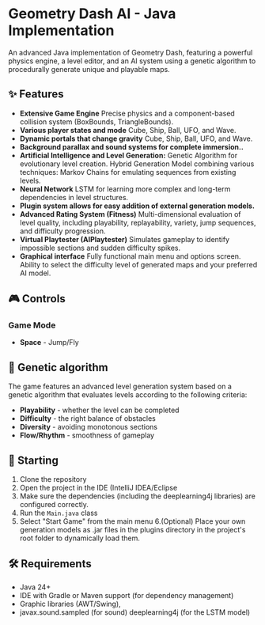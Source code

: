 # Geometry Dash AI - Java Implementation

An advanced Java implementation of Geometry Dash, featuring a powerful physics engine, a level editor, and an AI system using a genetic algorithm to procedurally generate unique and playable maps.

## ✨ Features
- **Extensive Game Engine** Precise physics and a component-based collision system (BoxBounds, TriangleBounds).
- **Various player states and mode** Cube, Ship, Ball, UFO, and Wave.
- **Dynamic portals that change gravity** Cube, Ship, Ball, UFO, and Wave.
- **Background parallax and sound systems for complete immersion..**
- **Artificial Intelligence and Level Generation:** Genetic Algorithm for evolutionary level creation. Hybrid Generation Model combining various techniques: Markov Chains for emulating sequences from existing levels.
- **Neural Network** LSTM for learning more complex and long-term dependencies in level structures.
- **Plugin system allows for easy addition of external generation models.**
- **Advanced Rating System (Fitness)** Multi-dimensional evaluation of level quality, including playability, replayability, variety, jump sequences, and difficulty progression.
- **Virtual Playtester (AIPlaytester)** Simulates gameplay to identify impossible sections and sudden difficulty spikes.
- **Graphical interface** Fully functional main menu and options screen. Ability to select the difficulty level of generated maps and your preferred AI model.

## 🎮 Controls
### Game Mode
- **Space** - Jump/Fly

## 🧬 Genetic algorithm
The game features an advanced level generation system based on a genetic algorithm that evaluates levels according to the following criteria:
- **Playability** - whether the level can be completed
- **Difficulty** - the right balance of obstacles
- **Diversity** - avoiding monotonous sections
- **Flow/Rhythm** - smoothness of gameplay

## 🚀 Starting
1. Clone the repository
2. Open the project in the IDE (IntelliJ IDEA/Eclipse
3. Make sure the dependencies (including the deeplearning4j libraries) are configured correctly.
4. Run the `Main.java` class 
5. Select "Start Game" from the main menu
6.(Optional) Place your own generation models as .jar files in the plugins directory in the project's root folder to dynamically load them.

## 🛠️ Requirements
- Java 24+
- IDE with Gradle or Maven support (for dependency management)
- Graphic libraries (AWT/Swing),
- javax.sound.sampled (for sound) deeplearning4j (for the LSTM model)
